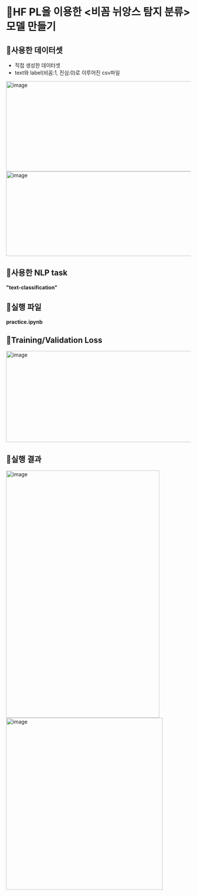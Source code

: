 # 🎃HF PL을 이용한 <비꼼 뉘앙스 탐지 분류> 모델 만들기

## 🔸사용한 데이터셋
- 직접 생성한 데이터셋
- text와 label(비꼼:1, 진심:0)로 이루어진 csv파일
<img width="556" height="246" alt="image" src="https://github.com/user-attachments/assets/6476384e-06dc-45e5-a09d-7f149a3355af" />
<img width="568" height="231" alt="image" src="https://github.com/user-attachments/assets/3f2cae72-b06f-4167-9912-d09b4580b485" />


## 🔸사용한 NLP task
**"text-classification"**

## 🔸실행 파일
**practice.ipynb**

## 🔸Training/Validation Loss
<img width="548" height="249" alt="image" src="https://github.com/user-attachments/assets/aaa8c7ad-f45e-4bf7-a248-4bc4f0b4b444" />


## 🔸실행 결과
<img width="418" height="675" alt="image" src="https://github.com/user-attachments/assets/7ab9334e-2e8e-439b-8e55-56e879448513" />
<img width="427" height="469" alt="image" src="https://github.com/user-attachments/assets/04ee3402-3b75-479e-b66e-5299541c1b4b" />

